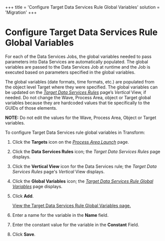 +++
title = 'Configure Target Data Services Rule Global Variables'
solution = 'Migration'
+++

# Configure Target Data Services Rule Global Variables

For each of the Data Services Jobs, the global variables needed to pass
parameters into Data Services are automatically populated. The global
variables are passed to the Data Services Job at runtime and the Job is
executed based on parameters specified in the global variables.

The global variables (date formats, time formats, etc.) are populated
from the object level Target where they were specified. The global
variables can be updated on the *[Target Data Services
Rules](../Page_Desc/Target_Data_Services_Rules_H.htm)* page’s *Vertical*
View, if needed. Do not change the Wave, Process Area, object or Target
global variables because they are hardcoded values that tie specifically
to the GUIDs of those elements.

**NOTE:** Do not edit the values for the Wave, Process Area, Object or
Target variables.

To configure Target Data Services rule global variables in Transform:

1.  Click the **Targets** icon on the *[Process Area
    Launch](../Page_Desc/Process_Area_Launch.htm)* page.

2.  Click the **Data Services Rules** icon; the *Target Data Services
    Rules* page displays.

3.  Click the **Vertical View** icon for the Data Services rule; the
    <span style="font-style: italic;">Target Data Services Rules</span>
    page's <span style="font-style: italic;">Vertical</span> View
    displays.

4.  Click the **Global Variables** icon; the *[Target Data Services Rule
    Global Variables](../Page_Desc/Target_DS_Rule_Global_Variables.htm)*
    page displays.

5.  Click <span style="font-weight: bold;">Add</span>.
    
    [View the Target Data Services Rule Global Variables
    page.](../Page_Desc/Target_DS_Rule_Global_Variables.htm)

6.  Enter a name for the variable in the
    <span style="font-weight: bold;">Name</span> field.

7.  Enter the constant value for the variable in the
    <span style="font-weight: bold;">Constant</span> Field.

8.  Click **Save**.
